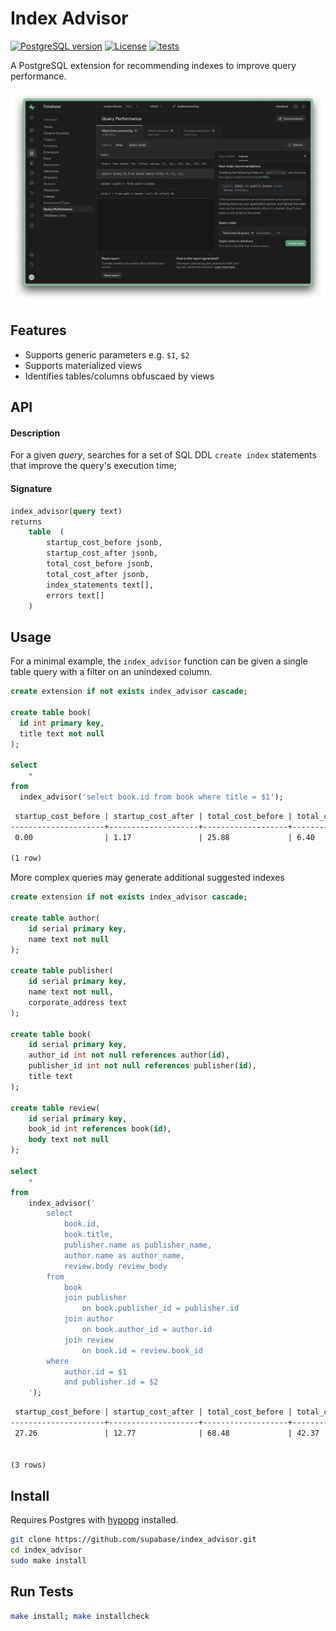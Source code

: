 # Index Advisor

<p>
<a href=""><img src="https://img.shields.io/badge/postgresql-13+-blue.svg" alt="PostgreSQL version" height="18"></a>
<a href="https://github.com/supabase/index_advisor/blob/master/LICENSE"><img src="https://img.shields.io/github/license/supabase/index_advisor" alt="License" height="18"></a>
<a href="https://github.com/supabase/index_advisor/actions"><img src="https://github.com/supabase/index_advisor/actions/workflows/test.yml/badge.svg" alt="tests" height="18"></a>

</p>

A PostgreSQL extension for recommending indexes to improve query performance.

![Dashboard](./docs/img/dashboard.png)

## Features

- Supports generic parameters e.g. `$1`, `$2`
- Supports materialized views
- Identifies tables/columns obfuscaed by views


## API

#### Description
For a given *query*, searches for a set of SQL DDL `create index` statements that improve the query's execution time;

#### Signature
```sql
index_advisor(query text)
returns
    table  (
        startup_cost_before jsonb,
        startup_cost_after jsonb,
        total_cost_before jsonb,
        total_cost_after jsonb,
        index_statements text[],
        errors text[]
    )
```

## Usage

For a minimal example, the `index_advisor` function can be given a single table query with a filter on an unindexed column.

```sql
create extension if not exists index_advisor cascade;

create table book(
  id int primary key,
  title text not null
);

select
    *
from
  index_advisor('select book.id from book where title = $1');

```

```markdown
 startup_cost_before | startup_cost_after | total_cost_before | total_cost_after |                  index_statements                   | errors
---------------------+--------------------+-------------------+------------------+-----------------------------------------------------+--------
 0.00                | 1.17               | 25.88             | 6.40             | {"CREATE INDEX ON public.book USING btree (title)"},| {}

(1 row)
```

More complex queries may generate additional suggested indexes

```sql
create extension if not exists index_advisor cascade;

create table author(
    id serial primary key,
    name text not null
);

create table publisher(
    id serial primary key,
    name text not null,
    corporate_address text
);

create table book(
    id serial primary key,
    author_id int not null references author(id),
    publisher_id int not null references publisher(id),
    title text
);

create table review(
    id serial primary key,
    book_id int references book(id),
    body text not null
);

select
    *
from
    index_advisor('
        select
            book.id,
            book.title,
            publisher.name as publisher_name,
            author.name as author_name,
            review.body review_body
        from
            book
            join publisher
                on book.publisher_id = publisher.id
            join author
                on book.author_id = author.id
            join review
                on book.id = review.book_id
        where
            author.id = $1
            and publisher.id = $2
    ');

```

```markdown
 startup_cost_before | startup_cost_after | total_cost_before | total_cost_after |                  index_statements                         | errors
---------------------+--------------------+-------------------+------------------+-----------------------------------------------------------+--------
 27.26               | 12.77              | 68.48             | 42.37            | {"CREATE INDEX ON public.book USING btree (author_id)",   | {}
                                                                                    "CREATE INDEX ON public.book USING btree (publisher_id)",
                                                                                    "CREATE INDEX ON public.review USING btree (book_id)"}
(3 rows)
```


## Install

Requires Postgres with [hypopg](https://github.com/HypoPG/hypopg) installed.

```sh
git clone https://github.com/supabase/index_advisor.git
cd index_advisor
sudo make install
```

## Run Tests

```sh
make install; make installcheck
```
